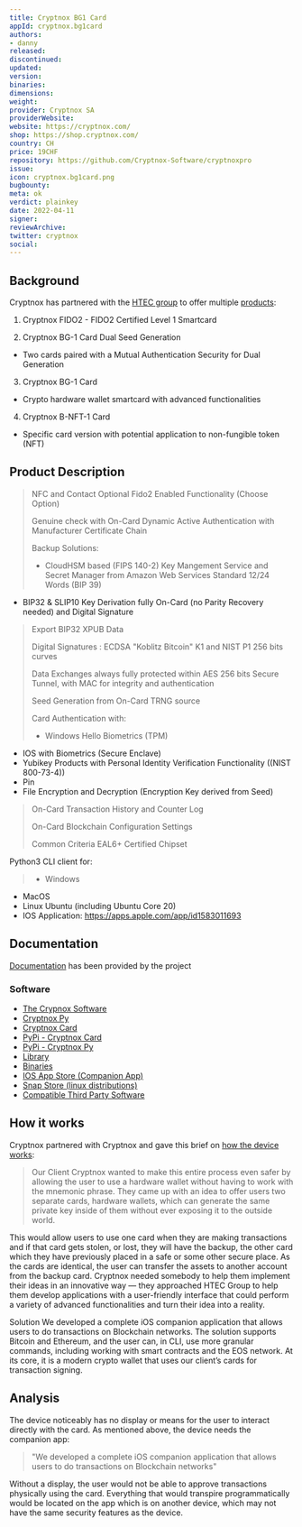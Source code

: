 ```yaml
---
title: Cryptnox BG1 Card
appId: cryptnox.bg1card
authors:
- danny
released: 
discontinued: 
updated: 
version: 
binaries: 
dimensions:
weight: 
provider: Cryptnox SA
providerWebsite: 
website: https://cryptnox.com/
shop: https://shop.cryptnox.com/
country: CH
price: 19CHF
repository: https://github.com/Cryptnox-Software/cryptnoxpro
issue: 
icon: cryptnox.bg1card.png
bugbounty: 
meta: ok
verdict: plainkey
date: 2022-04-11
signer: 
reviewArchive: 
twitter: cryptnox
social:
---
```


## Background 

Cryptnox has partnered with the [HTEC group](https://htecgroup.com/client-stories/cryptnox-building-state-of-the-art-private-key-safety/) to offer multiple [products](https://shop.cryptnox.com/): 

1. Cryptnox FIDO2 - FIDO2 Certified Level 1 Smartcard

2. Cryptnox BG-1 Card Dual Seed Generation
- Two cards paired with a Mutual Authentication Security for Dual Generation

3. Cryptnox BG-1 Card
- Crypto hardware wallet smartcard with advanced functionalities 
 
4. Cryptnox B-NFT-1 Card
- Specific card version with potential application to non-fungible token (NFT) 

## Product Description 

> NFC and Contact
Optional Fido2 Enabled Functionality (Choose Option)
>
> Genuine check with On-Card Dynamic Active Authentication with Manufacturer Certificate Chain
>
> Backup Solutions:
> - CloudHSM based (FIPS 140-2) Key Mangement Service and Secret Manager from Amazon Web Services
Standard 12/24 Words (BIP 39)
 - BIP32 & SLIP10 Key Derivation fully On-Card (no Parity Recovery needed) and Digital Signature
>
> Export BIP32 XPUB Data
>
> Digital Signatures : ECDSA "Koblitz Bitcoin" K1 and NIST P1 256 bits curves
>
> Data Exchanges always fully protected within AES 256 bits Secure Tunnel, with MAC for integrity and authentication
>
> Seed Generation from On-Card TRNG source
>
> Card Authentication with:
> 
> - Windows Hello Biometrics (TPM)
- IOS with Biometrics (Secure Enclave)
- Yubikey Products with Personal Identity Verification Functionality ((NIST 800-73-4))
- Pin
- File Encryption and Decryption (Encryption Key derived from Seed)
>
> On-Card Transaction History and Counter Log
>
> On-Card Blockchain Configuration Settings
>
> Common Criteria EAL6+ Certified Chipset
>
Python3 CLI client for:
> - Windows
- MacOS
- Linux Ubuntu (including Ubuntu Core 20)
- IOS Application: https://apps.apple.com/app/id1583011693

## Documentation

[Documentation](https://cryptnox.com/get-software/) has been provided by the project

### Software
- [The Crypnox Software](https://github.com/Cryptnox-Software)
- [Cryptnox Py](https://github.com/Cryptnox-Software/cryptnoxpy)
- [Cryptnox Card](https://github.com/Cryptnox-Software/cryptnoxcard)
- [PyPi - Cryptnox Card](https://pypi.org/project/cryptnoxcard/)
- [PyPi - Cryptnox Py](https://pypi.org/project/cryptnoxpy/)
- [Library](https://cryptnoxpy.readthedocs.io/en/latest/)
- [Binaries](https://github.com/Cryptnox-Software/cryptnoxcard/releases/latest)
- [IOS App Store (Companion App)](https://apps.apple.com/app/id1583011693)
- [Snap Store (linux distributions)](https://snapcraft.io/cryptnox)
- [Compatible Third Party Software](https://uniblow.org/get)

## How it works 

Cryptnox partnered with Cryptnox and gave this brief on [how the device works](https://htecgroup.com/client-stories/cryptnox-building-state-of-the-art-private-key-safety/): 

> Our Client Cryptnox wanted to make this entire process even safer by allowing the user to use a hardware wallet without having to work with the mnemonic phrase. They came up with an idea to offer users two separate cards, hardware wallets, which can generate the same private key inside of them without ever exposing it to the outside world.
>
This would allow users to use one card when they are making transactions and if that card gets stolen, or lost, they will have the backup, the other card which they have previously placed in a safe or some other secure place. As the cards are identical, the user can transfer the assets to another account from the backup card. Cryptnox needed somebody to help them implement their ideas in an innovative way — they approached HTEC Group to help them develop applications with a user-friendly interface that could perform a variety of advanced functionalities and turn their idea into a reality. 
>
Solution
We developed a complete iOS companion application that allows users to do transactions on Blockchain networks. The solution supports Bitcoin and Ethereum, and the user can, in CLI, use more granular commands, including working with smart contracts and the EOS network. At its core, it is a modern crypto wallet that uses our client’s cards for transaction signing. 

## Analysis 

The device noticeably has no display or means for the user to interact directly with the card. As mentioned above, the device needs the companion app:

> "We developed a complete iOS companion application that allows users to do transactions on Blockchain networks"  

Without a display, the user would not be able to approve transactions physically using the card. Everything that would transpire programmatically would be located on the app which is on another device, which may not have the same security features as the device. 

